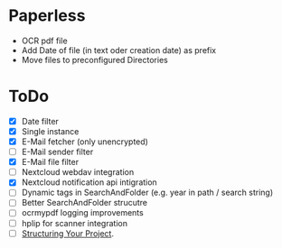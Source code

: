 # Paperless

- OCR pdf file 
- Add Date of file (in text oder creation date) as prefix
- Move files to preconfigured Directories

# ToDo
- [x] Date filter
- [x] Single instance
- [x] E-Mail fetcher (only unencrypted)
- [ ] E-Mail sender filter
- [x] E-Mail file filter   
- [ ] Nextcloud webdav integration
- [x] Nextcloud notification api intigration
- [ ] Dynamic tags in SearchAndFolder (e.g. year in path / search string)
- [ ] Better SearchAndFolder strucutre
- [ ] ocrmypdf logging improvements
- [ ] hplip for scanner integration
- [ ] [Structuring Your Project](https://docs.python-guide.org/writing/structure/).

